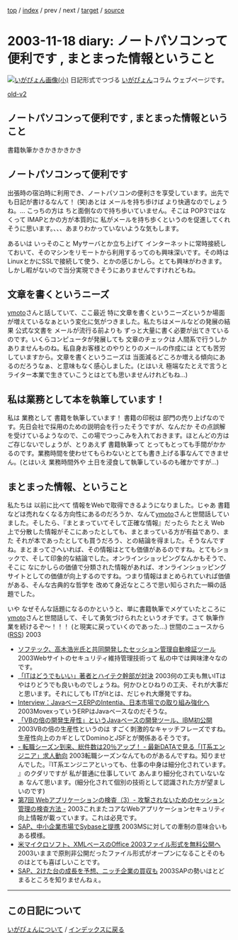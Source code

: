 [top](https://igapyon.github.io/diary/) 
 / [index](https://igapyon.github.io/diary/2003/index.html) 
 / prev 
 / next 
 / [target](https://igapyon.github.io/diary/2003/ig031118.html) 
 / [source](https://github.com/igapyon/diary/blob/gh-pages/2003/ig031118.html.src.md) 

2003-11-18 diary: ノートパソコンって便利です , まとまった情報ということ
=====================================================================================================
[![いがぴょん画像(小)](https://igapyon.github.io/diary/images/iga200306s.jpg "いがぴょん")](https://igapyon.github.io/diary/memo/memoigapyon.html) 日記形式でつづる [いがぴょん](https://igapyon.github.io/diary/memo/memoigapyon.html)コラム ウェブページです。

[old-v2](ig031118-orig.html)

## ノートパソコンって便利です , まとまった情報ということ

書籍執筆かきかきかきかき

## ノートパソコンって便利です

出張時の宿泊時に利用でき、ノートパソコンの便利さを享受しています。出先でも日記が書けるなんて！
(笑)あとは メールを持ち歩けば より快適なのでしょうね。… こっちの方は ちと面倒なので持ち歩いていません。そこは POP3ではなくって IMAPとかの方が本質的に 私がメールを持ち歩くというのを促進してくれそうに思います。、、、あまりわかっていないような気もします。

あるいは いっそのこと Myサーバとか立ち上げて インターネットに常時接続しておいて、そのマシンをリモートから利用するってのも興味深いです。その時は LinuxとかにSSLで接続して使う、とかの感じかしら。とても興味がわきます。しかし暇がないので当分実現できそうにありませんですけれどもね。

## 文章を書くというニーズ

[ymoto](http://d.hatena.ne.jp/ymoto/)さんと話していて、ここ最近 特に文章を書くというニーズというか場面が増えているなぁという変化に気がつきました。私たちはメールなどの発展の結果 公式な文書を メールが流行る前よりも ずっと大量に書く必要が出てきているのです。いくらコンピュータが発展しても 文章のチェックは 人間系で行うしかありませんものね。私自身お客様とのやりとりのメールの作成には とても苦労していますから。文章を書くというニーズは 当面減るどころか増える傾向にあるのだろうなぁ、と意味もなく感心しました。(とはいえ 極端なたとえで言うと ライター本業で生きていこうとはとても思いませんけれどもね…)

## 私は業務として本を執筆しています！

私は 業務として 書籍を執筆しています！ 書籍の印税は 部門の売り上げなのです。先日会社で採用のための説明会を行ったそうですが、なんだか その点誤解を受けているようなので、この場でつっこみを入れておきます。ほとんどの方はご存じないでしょうが、とりあえず 書籍執筆って とってもとっても手間がかかるのです。業務時間を使わせてもらわないととても書き上げる事なんてできません。(とはいえ 業務時間外や 土日を浸食して執筆しているのも確かですが…)

## まとまった情報、ということ

私たちは 以前に比べて 情報をWebで取得できるようになりました。じゃあ 書籍などは売れなくなる方向性にあるのだろうか、なんて[ymoto](http://d.hatena.ne.jp/ymoto/)さんと世間話していました。そしたら、『まとまっていてそして正確な情報』だったら たとえ Web上で分散した情報がそこにあったとしても、まとまっている方が有益であり、また それが本であったとしても買うだろう、との結論を得ました。そうなんですね。まとまってさへいれば、その情報はとても価値があるのですね。とてもショックで、そして印象的な結論でした。オンラインショッピングなんかもそうで、そこに なにかしらの価値で分類された情報があれば、オンラインショッピングサイトとしての価値が向上するのですね。つまり情報はまとめられていれば価値がある、そんな古典的な哲学を 改めて身近なところで思い知らされた一瞬の話題でした。

いや なぜそんな話題になるのかというと、単に書籍執筆でメゲていたところに [ymoto](http://d.hatena.ne.jp/ymoto/)さんと世間話して、そして勇気づけられたというオチです。さて 執筆作業を続けるぞ～！！！ (と現実に戻っていくのであった…)
世間のニュースから ([RSS](ig031118-news.xml)) 2003
* [ソフテック、高木浩光氏と共同開発したセッション管理自動検証ツール](http://internet.watch.impress.co.jp/cda/news/2003/11/17/1153.html)  2003Webサイトのセキュリティ維持管理技術って 私の中では興味津々なのです。
* [「ITはどうでもいい」著者とハイテク幹部が対決](http://www.zdnet.co.jp/news/0311/18/nebt_35.html)  2003何の工夫も無いITは やはりどうでも良いものでしょうね。何かひとひねりの工夫、それが大事だと思います。それにしても ITがitとは、だじゃれ大爆発ですね。
* [Interview：JavaベースERPのIntentia、日本市場での取り組み強化へ](http://www.zdnet.co.jp/enterprise/0311/12/epn18.html)  2003MovexっていうERPはJavaベースなのだそうな。
* [「VBの倍の開発生産性」というJavaベースの開発ツール、IBM初公開](http://www.atmarkit.co.jp/news/200311/14/ibm.html)  2003VBの倍の生産性というのは すごく刺激的なキャッチフレーズですね。生産性向上のカギとしてDominoとJSFとが関係あるそうです。
* [- 転職シーズン到来、総件数は20％アップ！ - 最新DATAで見る「IT系エンジニア」求人動向](http://jibun.atmarkit.co.jp/lcareer01/rensai/kyujin/kyujin11.html)  2003転職シーズンなんてものがあるんですね。知りませんでした。『IT系エンジニアといっても、仕事の中身は細分化されています。 』のクダリですが 私が普通に仕事していて あんまり細分化されていないなぁ なんて思います。(細分化されて個別の技術として認識された方が望ましいのです)
* [第7回 Webアプリケーションの検査（3）- 攻撃されないためのセッション管理の検査方法 -](http://www.atmarkit.co.jp/fsecurity/rensai/webhole07/webhole01.html)  2003これまたコアなWebアプリケーションセキュリティ向上情報が載っています。これは必見です。
* [SAP、中小企業市場でSybaseと提携](http://www.zdnet.co.jp/news/0311/18/nebt_23.html)  2003MSに対しての牽制の意味合いもある模様。
* [米マイクロソフト、XMLベースのOffice 2003ファイル形式を無料公開へ](http://japan.cnet.com/news/ent/story/0,2000047623,20062050,00.htm)  2003いままで原則非公開だったファイル形式がオープンになることそのものはとても喜ばしいことです。
* [SAP、2けた台の成長を予想、ニッチ企業の買収も](http://www.zdnet.co.jp/news/0311/18/nebt_25.html)  2003SAPの勢いはとどまるところを知りませんねぇ。


----------------------------------------------------------------------------------------------------

## この日記について
[いがぴょんについて](https://igapyon.github.io/diary/memo/memoigapyon.html) / [インデックスに戻る](https://igapyon.github.io/diary/idxall.html)
